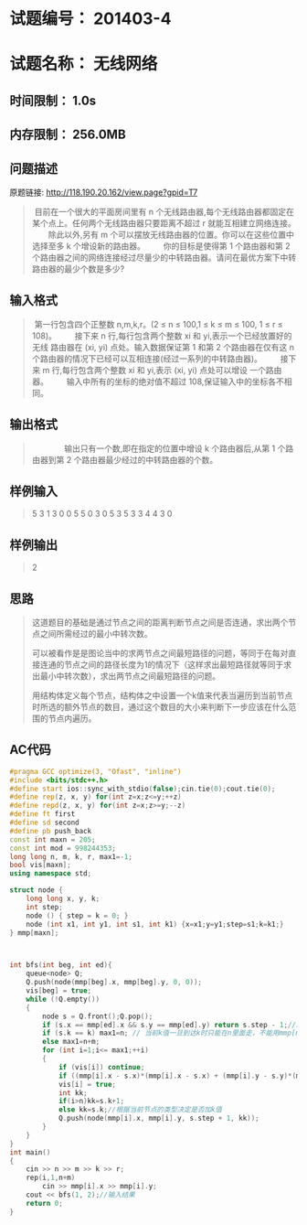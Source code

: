# 试题编号：	201403-4

# 试题名称：	无线网络

##  时间限制：	1.0s

## 内存限制：	256.0MB

## 问题描述

原题链接: http://118.190.20.162/view.page?gpid=T7

> ​	   目前在一个很大的平面房间里有 n 个无线路由器,每个无线路由器都固定在某个点上。任何两个无线路由器只要距离不超过 r 就能互相建立网络连接。
> 　　除此以外,另有 m 个可以摆放无线路由器的位置。你可以在这些位置中选择至多 k 个增设新的路由器。
> 　　你的目标是使得第 1 个路由器和第 2 个路由器之间的网络连接经过尽量少的中转路由器。请问在最优方案下中转路由器的最少个数是多少?

## 输入格式

  > ​	   第一行包含四个正整数 n,m,k,r。(2 ≤ n ≤ 100,1 ≤ k ≤ m ≤ 100, 1 ≤ r ≤ 108)。
  > 　　接下来 n 行,每行包含两个整数 xi 和 yi,表示一个已经放置好的无线 路由器在 (xi, yi) 点处。输入数据保证第 1 和第 2 个路由器在仅有这 n 个路由器的情况下已经可以互相连接(经过一系列的中转路由器)。
  > 　　接下来 m 行,每行包含两个整数 xi 和 yi,表示 (xi, yi) 点处可以增设 一个路由器。
  > 　　输入中所有的坐标的绝对值不超过 108,保证输入中的坐标各不相同。

## 输出格式

  > 　　　　输出只有一个数,即在指定的位置中增设 k 个路由器后,从第 1 个路 由器到第 2 个路由器最少经过的中转路由器的个数。

## 样例输入

  > 5 3 1 3
  > 0 0
  > 5 5
  > 0 3
  > 0 5
  > 3 5
  > 3 3
  > 4 4
  > 3 0

## 样例输出

  > 2

## 思路

> 这道题目的基础是通过节点之间的距离判断节点之间是否连通，求出两个节点之间所需经过的最小中转次数。
>
> 可以被看作是是图论当中的求两节点之间最短路径的问题，等同于在每对直接连通的节点之间的路径长度为1的情况下（这样求出最短路径就等同于求出最小中转次数），求出两节点之间最短路径的问题。
>
> 用结构体定义每个节点，结构体之中设置一个k值来代表当遍历到当前节点时所选的额外节点的数目，通过这个数目的大小来判断下一步应该在什么范围的节点内遍历。

## AC代码

```c++
#pragma GCC optimize(3, "Ofast", "inline")
#include <bits/stdc++.h>
#define start ios::sync_with_stdio(false);cin.tie(0);cout.tie(0);
#define rep(z, x, y) for(int z=x;z<=y;++z)
#define repd(z, x, y) for(int z=x;z>=y;--z)
#define ft first
#define sd second
#define pb push_back
const int maxn = 205;
const int mod = 998244353;
long long n, m, k, r, max1=-1;
bool vis[maxn];
using namespace std;

struct node {
    long long x, y, k;
    int step;
    node () { step = k = 0; }
    node (int x1, int y1, int s1, int k1) {x=x1;y=y1;step=s1;k=k1;}
} mmp[maxn];



int bfs(int beg, int ed){
	queue<node> Q;
	Q.push(node(mmp[beg].x, mmp[beg].y, 0, 0));
	vis[beg] = true;
	while (!Q.empty()) 
	{
	 	node s = Q.front();Q.pop();
	 	if (s.x == mmp[ed].x && s.y == mmp[ed].y) return s.step - 1;//求出中转个数 
	 	if (s.k == k) max1=n; // 当前k值一旦到达k时只能在n里面走，不能用mmp[n]之外的节点了 
	 	else max1=n+m;
	 	for (int i=1;i<= max1;++i) 
		{
            if (vis[i]) continue;
            if ((mmp[i].x - s.x)*(mmp[i].x - s.x) + (mmp[i].y - s.y)*(mmp[i].y - s.y) > r*r) continue;//距离不够就不走 
            vis[i] = true;
            int kk;
            if(i>n)kk=s.k+1;
            else kk=s.k;//根据当前节点的类型决定是否加k值
            Q.push(node(mmp[i].x, mmp[i].y, s.step + 1, kk));
	 	}
	}
}
int main()
{
    cin >> n >> m >> k >> r;
    rep(i,1,n+m)
		cin >> mmp[i].x >> mmp[i].y;
    cout << bfs(1, 2);//输入结果 
    return 0;
}
```

